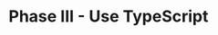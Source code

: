 # Phase III - Use TypeScript

<BiliBiliVideo aid="328435174" bvid="BV1uA411B7Se" cid="197588030"  />